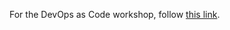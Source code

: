 For the DevOps as Code workshop, follow [this link](https://github.com/xebialabs/devops-as-code-demo/tree/workshop-1/workshop).
